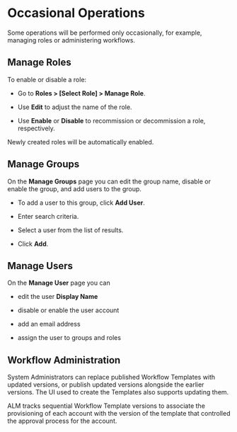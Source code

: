 ﻿[title]: # (Occasional Operations)
[tags]: # (Account  Manager,ALM,)
[priority]: # (7000)

# Occasional Operations

Some operations will be performed only occasionally, for example, managing roles or administering workflows.

## Manage Roles

To enable or disable a role:

* Go to **Roles \> [Select Role] \> Manage Role**.

* Use **Edit** to adjust the name of the role.

* Use **Enable** or **Disable** to recommission or decommission a role, respectively.

Newly created roles will be automatically enabled.

## Manage Groups

On the **Manage Groups** page you can edit the group name, disable or enable the group, and add users to the group.

* To add a user to this group, click **Add User**.

* Enter search criteria.

* Select a user from the list of results.

* Click **Add**.

## Manage Users

On the **Manage User** page you can

* edit the user **Display Name**

* disable or enable the user account

* add an email address

* assign the user to groups and roles

## Workflow Administration

System Administrators can replace published Workflow Templates with updated versions, or publish updated versions alongside the earlier versions. The UI used to create the Templates also supports updating them.

ALM tracks sequential Workflow Template versions to associate the provisioning of each account with the version of the template that controlled the approval process for the account.

 


